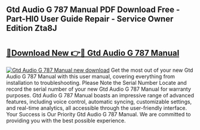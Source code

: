 ## Gtd Audio G 787 Manual PDF Download Free - Part-Hl0 User Guide Repair - Service Owner Edition Zta8J

# <h2><a href="http://bc34922.oget.top/?id=Gtd+Audio+G+787+Manual">🔗Download New 👉🔴 Gtd Audio G 787 Manual</a></h2>

[![Gtd Audio G 787 Manual new download](https://i.imgur.com/5g1atiW.png)](http://bc34922.oget.top/?id=Gtd+Audio+G+787+Manual)
Get the most out of your new Gtd Audio G 787 Manual with this user manual, covering everything from installation to troubleshooting. Please Note the Serial Number Locate and record the serial number of your new Gtd Audio G 787 Manual for warranty purposes. Gtd Audio G 787 Manual boasts an impressive range of advanced features, including voice control, automatic syncing, customizable settings, and real-time analytics, all accessible through the user-friendly interface. Your Success is Our Priority Gtd Audio G 787 Manual. We are committed to providing you with the best possible experience.
